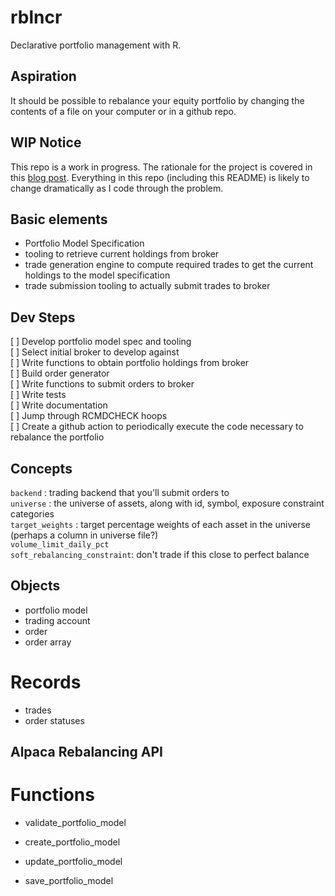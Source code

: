 # rblncr

Declarative portfolio management with R. 

## Aspiration

It should be possible to rebalance your equity portfolio by changing the contents of a file on your computer or in a github repo.

## WIP Notice

This repo is a work in progress. The rationale for the project is covered in this [blog post](https://riazarbi.github.io/quant/portfoli-model-spec/). Everything in this repo (including this README) is likely to change dramatically as I code through the problem. 

## Basic elements

- Portfolio Model Specification  
- tooling to retrieve current holdings from broker  
- trade generation engine to compute required trades to get the current holdings to the model specification  
- trade submission tooling to actually submit trades to broker  

## Dev Steps

[ ] Develop portfolio model spec and tooling  
[ ] Select initial broker to develop against  
[ ] Write functions to obtain portfolio holdings from broker  
[ ] Build order generator  
[ ] Write functions to submit orders to broker  
[ ] Write tests  
[ ] Write documentation  
[ ] Jump through RCMDCHECK hoops  
[ ] Create a github action to periodically execute the code necessary to rebalance the portfolio  

## Concepts

`backend` : trading backend that you'll submit orders to  
`universe` : the universe of assets, along with id, symbol, exposure constraint categories  
`target_weights` : target percentage weights of each asset in the universe (perhaps a column in universe file?)  
`volume_limit_daily_pct`  
`soft_rebalancing_constraint`: don't trade if this close to perfect balance  


## Objects

- portfolio model  
- trading account  
- order  
- order array  

# Records
- trades  
- order statuses  

## Alpaca Rebalancing API


# Functions

- validate_portfolio_model  

- create_portfolio_model  
- update_portfolio_model  
- save_portfolio_model  



